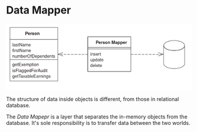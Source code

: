 # Data Mapper
![](assets/img.png)

The structure of data inside objects is different, from those in relational database.

The _Data Mapepr_ is a layer that separates the in-memory objects from the database. It's
sole responsibility is to transfer data between the two worlds. 